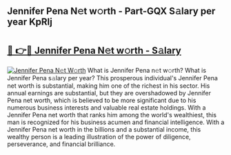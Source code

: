 ## Jennifer Pena N𝚎t w𝚘rth - Part-GQX S𝚊lary per year KpRIj

# <h2><a href="http://gc0dvbl.nevu.top/?p=Jennifer+Pena">🔗 👉🔴 Jennifer Pena N𝚎t w𝚘rth - S𝚊lary</a></h2>

[![Jennifer Pena N𝚎t W𝚘rth](https://i.imgur.com/Oavwk0R.jpeg)](http://gc0dvbl.nevu.top/?p=Jennifer+Pena)
What is Jennifer Pena n𝚎t w𝚘rth? What is Jennifer Pena s𝚊lary per year?
This prosperous individual's Jennifer Pena net worth is substantial, making him one of the richest in his sector. His annual earnings are substantial, but they are overshadowed by Jennifer Pena net worth, which is believed to be more significant due to his numerous business interests and valuable real estate holdings. With a Jennifer Pena net worth that ranks him among the world's wealthiest, this man is recognized for his business acumen and financial intelligence. With a Jennifer Pena net worth in the billions and a substantial income, this wealthy person is a leading illustration of the power of diligence, perseverance, and financial brilliance.
